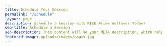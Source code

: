```yaml
---
title: Schedule Your Session
permalink: "/schedule"
layout: page
description: Schedule a Session with RISE Prime Wellness Today!
seo-title: Schedule a Session
seo-description: This content will be your META description, which helps with SEO.
featured-image: uploads/images/beach.jpg
---
```


<!-- Appointments widget -->
<script src="https://widgets.healcode.com/javascripts/healcode.js" type="text/javascript"></script>

<healcode-widget data-type="appointments" data-widget-partner="object" data-widget-id="2521356275d" data-widget-version="0.1"></healcode-widget>
